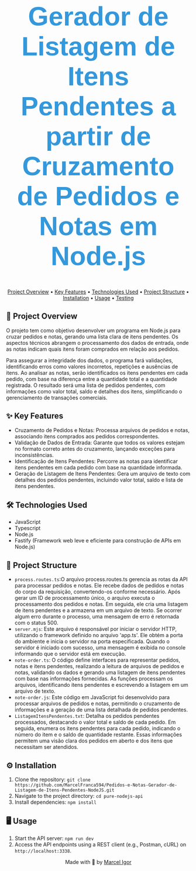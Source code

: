 <h1 align="center" style="font-family: 'Montserrat', sans-serif; font-size: 72px; color: #3498DB;">
  Gerador de Listagem de Itens Pendentes a partir de Cruzamento de Pedidos e Notas em Node.js
</h1>

<p align="center">
  <a href="#-project-overview">Project Overview</a> •
  <a href="#-key-features">Key Features</a> •
  <a href="#-technologies-used">Technologies Used</a> •
  <a href="#-project-structure">Project Structure</a> •
  <a href="#-installation">Installation</a> •
  <a href="#-usage">Usage</a> •
  <a href="#-testing">Testing</a>
</p>


## 📄 Project Overview

O projeto tem como objetivo desenvolver um programa em Node.js para cruzar pedidos e notas, gerando uma lista clara de itens pendentes. Os aspectos técnicos abrangem o processamento dos dados de entrada, onde as notas indicam quais itens foram comprados em relação aos pedidos.

Para assegurar a integridade dos dados, o programa fará validações, identificando erros como valores incorretos, repetições e ausências de itens. Ao analisar as notas, serão identificados os itens pendentes em cada pedido, com base na diferença entre a quantidade total e a quantidade registrada. O resultado será uma lista de pedidos pendentes, com informações como valor total, saldo e detalhes dos itens, simplificando o gerenciamento de transações comerciais.

## ✨ Key Features
- Cruzamento de Pedidos e Notas: Processa arquivos de pedidos e notas, associando itens comprados aos pedidos correspondentes.
- Validação de Dados de Entrada: Garante que todos os valores estejam no formato correto antes do cruzamento, lançando exceções para inconsistências.
- Identificação de Itens Pendentes: Percorre as notas para identificar itens pendentes em cada pedido com base na quantidade informada.
- Geração de Listagem de Itens Pendentes: Gera um arquivo de texto com detalhes dos pedidos pendentes, incluindo valor total, saldo e lista de itens pendentes.

## 🛠 Technologies Used

- JavaScript
- Typescript
- Node.js
- Fastify (Framework web leve e eficiente para construção de APIs em Node.js)

## 📁 Project Structure

- `process.routes.ts`:O arquivo process.routes.ts gerencia as rotas da API para processar pedidos e notas. Ele recebe dados de pedidos e notas do corpo da requisição, convertendo-os conforme necessário. Após gerar um ID de processamento único, o arquivo executa o processamento dos pedidos e notas. Em seguida, ele cria uma listagem de itens pendentes e a armazena em um arquivo de texto. Se ocorrer algum erro durante o processo, uma mensagem de erro é retornada com o status 500.
- `server.mjs`: Este arquivo é responsável por iniciar o servidor HTTP, utilizando o framework definido no arquivo 'app.ts'. Ele obtém a porta do ambiente e inicia o servidor na porta especificada. Quando o servidor é iniciado com sucesso, uma mensagem é exibida no console informando que o servidor está em execução.
- `note-order.ts`: 
O código define interfaces para representar pedidos, notas e itens pendentes, realizando a leitura de arquivos de pedidos e notas, validando os dados e gerando uma listagem de itens pendentes com base nas informações fornecidas. As funções processam os arquivos, identificando itens pendentes e escrevendo a listagem em um arquivo de texto.
- `note-order.js`: Este código em JavaScript foi desenvolvido para processar arquivos de pedidos e notas, permitindo o cruzamento de informações e a geração de uma lista detalhada de pedidos pendentes.
- `ListagemItensPendentes.txt`: Detalha os pedidos pendentes processados, destacando o valor total e saldo de cada pedido. Em seguida, enumera os itens pendentes para cada pedido, indicando o número do item e o saldo de quantidade restante. Essas informações permitem uma visão clara dos pedidos em aberto e dos itens que necessitam ser atendidos.

## ⚙️ Installation

1. Clone the repository: `git clone https://github.com/MarcelFranca594/Pedidos-e-Notas-Gerador-de-Listagem-de-Itens-Pendentes-NodeJS.git`
2. Navigate to the project directory: `cd pure-nodejs-api`
3. Install dependencies: `npm install`

## 🖥 Usage

1. Start the API server: `npm run dev`
2. Access the API endpoints using a REST client (e.g., Postman, cURL) on `http://localhost:3338`.

<p align="center">Made with 💜 by <a href="https://github.com/MarcelFranca594">Marcel Igor</a></p>
